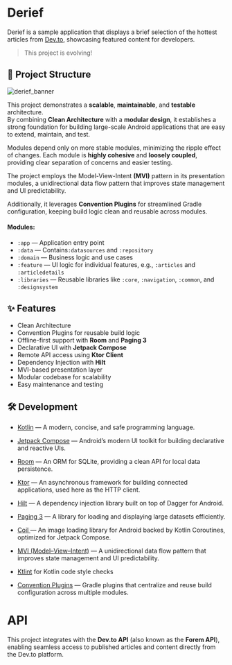
# Derief 
Derief is a sample application that displays a brief selection of the hottest articles from [Dev.to](https://dev.to),  showcasing featured content for developers. 

> This project is evolving!


## 🧱 Project Structure
![derief_banner](https://github.com/sham-h93/hotlinenews/blob/develop/media/banner.png)


This project demonstrates a **scalable**, **maintainable**, and **testable** architecture.  
By combining **Clean Architecture** with a **modular design**, it establishes a strong foundation for building large-scale Android applications that are easy to extend, maintain, and test.  

Modules depend only on more stable modules, minimizing the ripple effect of changes. Each module is **highly cohesive** and **loosely coupled**, providing clear separation of concerns and easier testing.  

The project employs the Model-View-Intent **(MVI)** pattern in its presentation modules, a unidirectional data flow pattern that improves state management and UI predictability.  

Additionally, it leverages **Convention Plugins** for streamlined Gradle configuration, keeping build logic clean and reusable across modules.


#### Modules:
- `:app` — Application entry point  
- `:data` —  Contains`:datasources` and `:repository`  
- `:domain` — Business logic and use cases  
- `:feature` — UI logic for individual features, e.g., `:articles` and `:articledetails`  
- `:libraries` — Reusable libraries like `:core`, `:navigation`, `:common`, and `:designsystem`  

## ✨ Features
- Clean Architecture  
- Convention Plugins for reusable build logic  
- Offline-first support with **Room** and **Paging 3**  
- Declarative UI with **Jetpack Compose**  
- Remote API access using **Ktor Client**  
- Dependency Injection with **Hilt**  
- MVI-based presentation layer  
- Modular codebase for scalability  
- Easy maintenance and testing  


## 🛠️ Development

- [Kotlin](https://kotlinlang.org/) — A modern, concise, and safe programming language.
- [Jetpack Compose](https://developer.android.com/jetpack/compose) — Android’s modern UI toolkit for building declarative and reactive UIs.  
- [Room](https://developer.android.com/training/data-storage/room) — An ORM for SQLite, providing a clean API for local data persistence.  
- [Ktor](https://ktor.io/) — An asynchronous framework for building connected applications, used here as the HTTP client.  
- [Hilt](https://developer.android.com/training/dependency-injection/hilt-android) — A dependency injection library built on top of Dagger for Android.  
- [Paging 3](https://developer.android.com/topic/libraries/architecture/paging/v3-overview) — A library for loading and displaying large datasets efficiently.  
-  [Coil ](https://coil-kt.github.io/coil/compose/) — An image loading library for Android backed by Kotlin Coroutines, optimized for Jetpack Compose.  

- [MVI (Model–View–Intent)](https://developer.android.com/topic/architecture) — A unidirectional data flow pattern that improves state management and UI predictability.  
-  [Ktlint](https://github.com/JLLeitschuh/ktlint-gradle) for Kotlin code style checks
- [Convention Plugins](https://docs.gradle.org/current/userguide/sharing_build_logic_between_subprojects.html) — Gradle plugins that centralize and reuse build configuration across multiple modules.  



# API
This project integrates with the **Dev.to API** (also known as the **Forem API**), enabling seamless access to published articles and content directly from the Dev.to platform.
